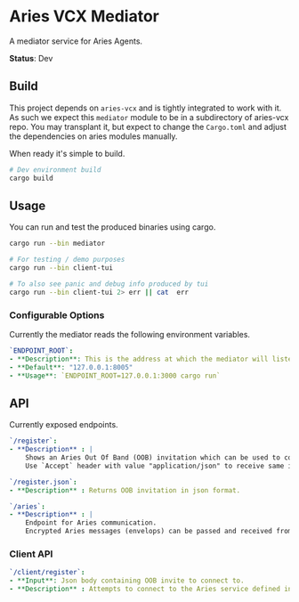 # Aries VCX Mediator

A mediator service for Aries Agents.

**Status**: Dev

## Build

This project depends on `aries-vcx` and is tightly integrated to work with it.
As such we expect this `mediator` module to be in a subdirectory of aries-vcx repo.
You may transplant it, but expect to change the `Cargo.toml` and adjust the dependencies on aries modules manually.

When ready it's simple to build.

```bash
# Dev environment build
cargo build
```

## Usage

You can run and test the produced binaries using cargo.

```bash
cargo run --bin mediator
```

```bash
# For testing / demo purposes
cargo run --bin client-tui

# To also see panic and debug info produced by tui
cargo run --bin client-tui 2> err || cat  err
```

### Configurable Options

Currently the mediator reads the following environment variables.

```yaml
`ENDPOINT_ROOT`: 
- **Description**: This is the address at which the mediator will listen for connections.
- **Default**: "127.0.0.1:8005"
- **Usage**: `ENDPOINT_ROOT=127.0.0.1:3000 cargo run`
```

## API

Currently exposed endpoints.

```yaml
`/register`:
- **Description** : | 
    Shows an Aries Out Of Band (OOB) invitation which can be used to connect to the mediator using a conformant Aries Agent.
    Use `Accept` header with value "application/json" to receive same in json format.

`/register.json`:
- **Description** : Returns OOB invitation in json format.
```

```yaml
`/aries`:
- **Description** : | 
    Endpoint for Aries communication. 
    Encrypted Aries messages (envelops) can be passed and received from this endpoint in json serialized format.
```

### Client API

```yaml
`/client/register`:
- **Input**: Json body containing OOB invite to connect to.
- **Description** : Attempts to connect to the Aries service defined in the OOB invite using DIDCOMM channel. 

```
